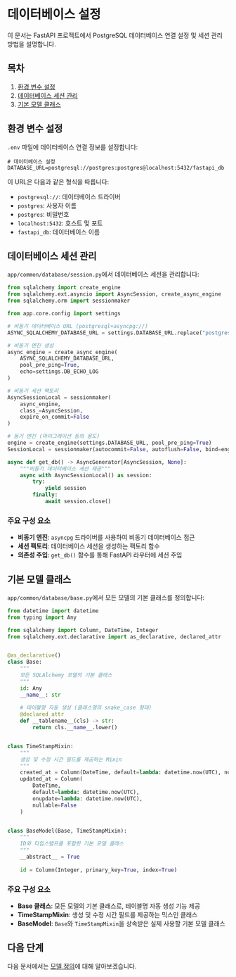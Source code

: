 # 데이터베이스 설정

이 문서는 FastAPI 프로젝트에서 PostgreSQL 데이터베이스 연결 설정 및 세션 관리 방법을 설명합니다.

## 목차

1. [환경 변수 설정](#환경-변수-설정)
2. [데이터베이스 세션 관리](#데이터베이스-세션-관리)
3. [기본 모델 클래스](#기본-모델-클래스)

## 환경 변수 설정

`.env` 파일에 데이터베이스 연결 정보를 설정합니다:

```env
# 데이터베이스 설정
DATABASE_URL=postgresql://postgres:postgres@localhost:5432/fastapi_db
```

이 URL은 다음과 같은 형식을 따릅니다:

- `postgresql://`: 데이터베이스 드라이버
- `postgres`: 사용자 이름
- `postgres`: 비밀번호
- `localhost:5432`: 호스트 및 포트
- `fastapi_db`: 데이터베이스 이름

## 데이터베이스 세션 관리

`app/common/database/session.py`에서 데이터베이스 세션을 관리합니다:

```python
from sqlalchemy import create_engine
from sqlalchemy.ext.asyncio import AsyncSession, create_async_engine
from sqlalchemy.orm import sessionmaker

from app.core.config import settings

# 비동기 데이터베이스 URL (postgresql+asyncpg://)
ASYNC_SQLALCHEMY_DATABASE_URL = settings.DATABASE_URL.replace("postgresql://", "postgresql+asyncpg://")

# 비동기 엔진 생성
async_engine = create_async_engine(
    ASYNC_SQLALCHEMY_DATABASE_URL,
    pool_pre_ping=True,
    echo=settings.DB_ECHO_LOG
)

# 비동기 세션 팩토리
AsyncSessionLocal = sessionmaker(
    async_engine, 
    class_=AsyncSession, 
    expire_on_commit=False
)

# 동기 엔진 (마이그레이션 등의 용도)
engine = create_engine(settings.DATABASE_URL, pool_pre_ping=True)
SessionLocal = sessionmaker(autocommit=False, autoflush=False, bind=engine)

async def get_db() -> AsyncGenerator[AsyncSession, None]:
    """비동기 데이터베이스 세션 제공"""
    async with AsyncSessionLocal() as session:
        try:
            yield session
        finally:
            await session.close()
```

### 주요 구성 요소

- **비동기 엔진**: `asyncpg` 드라이버를 사용하여 비동기 데이터베이스 접근
- **세션 팩토리**: 데이터베이스 세션을 생성하는 팩토리 함수
- **의존성 주입**: `get_db()` 함수를 통해 FastAPI 라우터에 세션 주입

## 기본 모델 클래스

`app/common/database/base.py`에서 모든 모델의 기본 클래스를 정의합니다:

```python
from datetime import datetime
from typing import Any

from sqlalchemy import Column, DateTime, Integer
from sqlalchemy.ext.declarative import as_declarative, declared_attr


@as_declarative()
class Base:
    """
    모든 SQLAlchemy 모델의 기본 클래스
    """
    id: Any
    __name__: str
    
    # 테이블명 자동 생성 (클래스명의 snake_case 형태)
    @declared_attr
    def __tablename__(cls) -> str:
        return cls.__name__.lower()


class TimeStampMixin:
    """
    생성 및 수정 시간 필드를 제공하는 Mixin
    """
    created_at = Column(DateTime, default=lambda: datetime.now(UTC), nullable=False)
    updated_at = Column(
        DateTime, 
        default=lambda: datetime.now(UTC), 
        onupdate=lambda: datetime.now(UTC), 
        nullable=False
    )


class BaseModel(Base, TimeStampMixin):
    """
    ID와 타임스탬프를 포함한 기본 모델 클래스
    """
    __abstract__ = True
    
    id = Column(Integer, primary_key=True, index=True)
```

### 주요 구성 요소

- **Base 클래스**: 모든 모델의 기본 클래스로, 테이블명 자동 생성 기능 제공
- **TimeStampMixin**: 생성 및 수정 시간 필드를 제공하는 믹스인 클래스
- **BaseModel**: `Base`와 `TimeStampMixin`을 상속받은 실제 사용할 기본 모델 클래스

## 다음 단계

다음 문서에서는 [모델 정의](./02-models.md)에 대해 알아보겠습니다.
